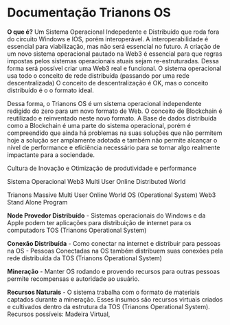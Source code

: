 # Documentação Trianons OS

**O que é?**
Um Sistema Operacional Indepedente e Distribuído que roda fora do circuito Windows e IOS, porém interoperável. 
A interoperabilidade é essencial para viabilização, mas não será essencial no futuro. 
A criação de um novo sistema operacional pautado na Web3 é essencial para que regras impostas pelos sistemas operacionais atuais sejam re-estruturadas. Dessa forma será possível criar uma Web3 real e funcional. 
O sistema operacional usa todo o conceito de rede distribuída (passando por uma rede descentralizada)
O conceito de descentralização é OK, mas o conceito distribuído é o o formato ideal. 

Dessa forma, o Trianons OS é um sistema operacional independente redigido do zero para um novo formato de Web. O conceito de Blockchain é reutilizado e reinventado neste novo formato. 
A Base de dados distribuída como a Blockchain é uma parte do sistema operacional, porém é compreendido que ainda há problemas na suas soluções que não permitem hoje a solução ser amplamente adotada e também não permite alcançar o nível de performance e eficiência necessário para se tornar algo realmente impactante para a sociendade. 


Cultura de Inovação e Otimização de produtividade e performance

Sistema Operacional Web3 Multi User Online Distributed World 

Trianons Massive Multi User Online World OS (Operational System) Web3
Stand Alone Program

**Node Provedor Distribuído** - Sistemas operacionais do Windows e da Apple podem ter aplicações para distribuição de internet para os computadors TOS (Trianons Operational System) 

**Conexão Distribuída** - Como conectar na internet e distribuir para pessoas na OS - Pessoas Conectadas na OS também distribuem suas conexões pela rede distribuída da TOS (Trianons Operational System)

**Mineração** - Manter OS rodando e provendo recursos para outras pessoas permite recompensas e autoridade ao usuário.

**Recursos Naturais** - O sistema trabalha com o formato de materiais captados durante a mineração. Esses insumos são recursos virtuais criados e cultivados dentro da estrutura da TOS (Trianons Operational System).  Recursos possíveis: Madeira Virtual, 






